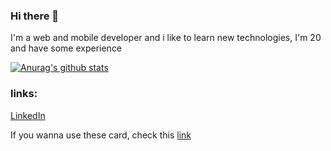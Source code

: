 ### Hi there 👋

I'm a web and mobile developer and i like to learn new technologies, I'm 20 and have some experience

[![Anurag's github stats](https://github-readme-stats.vercel.app/api?username=Alex-Ferreira-Santos&show_icons=true&theme=algolia&count_private=true)](https://github.com/anuraghazra/github-readme-stats)

### links:

[LinkedIn](https://www.linkedin.com/in/alex-ferreira-santos-/) <br>

If you wanna use these card, check this [link](https://github.com/anuraghazra/github-readme-stats)
